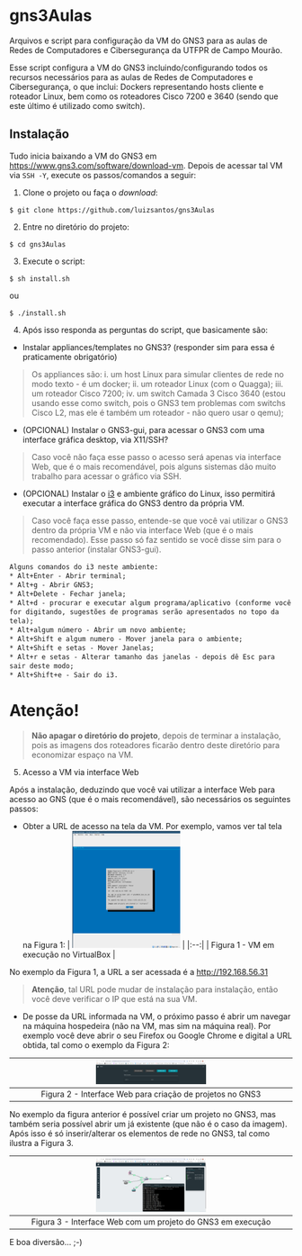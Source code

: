 # gns3Aulas
Arquivos e script para configuração da VM do GNS3 para as aulas de Redes de Computadores e Cibersegurança da UTFPR de Campo Mourão.

Esse script configura a VM do GNS3 incluindo/configurando todos os recursos necessários para as aulas de Redes de Computadores e Cibersegurança, o que inclui: Dockers representando hosts cliente e roteador Linux, bem como os roteadores Cisco 7200 e 3640 (sendo que este último é utilizado como switch).

## Instalação

Tudo inicia baixando a VM do GNS3 em <https://www.gns3.com/software/download-vm>. Depois de acessar tal VM via ``SSH -Y``, execute os passos/comandos a seguir:


1. Clone o projeto ou faça o _download_:

```console
$ git clone https://github.com/luizsantos/gns3Aulas
```

2. Entre no diretório do projeto:

```console
$ cd gns3Aulas
```

3. Execute o script:

```console
$ sh install.sh
```

ou

```console
$ ./install.sh
```

4. Após isso responda as perguntas do script, que basicamente são:

* Instalar appliances/templates no GNS3? (responder sim para essa é praticamente obrigatório)

> Os appliances são:
> i. um host Linux para simular clientes de rede no modo texto - é um docker;
> ii. um roteador Linux (com o Quagga); iii. um roteador Cisco 7200;
> iv. um switch Camada 3 Cisco 3640 (estou usando esse como switch, pois o GNS3 tem problemas com switchs Cisco L2, mas ele é também um roteador - não quero usar o qemu);

* (OPCIONAL) Instalar o GNS3-gui, para acessar o GNS3 com uma interface gráfica desktop, via X11/SSH?

> Caso você não faça esse passo o acesso será apenas via interface Web, que é o mais recomendável, pois alguns sistemas dão muito trabalho para acessar o gráfico via SSH.

* (OPCIONAL) Instalar o [i3](https://i3wm.org/) e ambiente gráfico do Linux, isso permitirá executar a interface gráfica do GNS3 dentro da própria VM.

> Caso você faça esse passo, entende-se que você vai utilizar o GNS3 dentro da própria VM e não via interface Web (que é o mais recomendado). Esse passo só faz sentido se você disse sim para o passo anterior (instalar GNS3-gui).

    Alguns comandos do i3 neste ambiente:
    * Alt+Enter - Abrir terminal;
    * Alt+g - Abrir GNS3;
    * Alt+Delete - Fechar janela;
    * Alt+d - procurar e executar algum programa/aplicativo (conforme você for digitando, sugestões de programas serão apresentados no topo da tela);
    * Alt+algum número - Abrir um novo ambiente;
    * Alt+Shift e algum numero - Mover janela para o ambiente;
    * Alt+Shift e setas - Mover Janelas;
    * Alt+r e setas - Alterar tamanho das janelas - depois dê Esc para sair deste modo;
    * Alt+Shift+e - Sair do i3.

# Atenção!
> __Não apagar o diretório do projeto__, depois de terminar a instalação, pois as imagens dos roteadores ficarão dentro deste diretório para economizar espaço na VM.

5. Acesso a VM via interface Web

Após a instalação, deduzindo que você vai utilizar a interface Web para acesso ao GNS (que é o mais recomendável), são necessários os seguintes passos:

*  Obter a URL de acesso na tela da VM. Por exemplo, vamos ver tal tela na Figura 1:
| <img src="img/vm.png" alt="image" width="40%" height="auto"> |
|:--:|
| Figura 1 - VM em execução no VirtualBox |

No exemplo da Figura 1, a URL a ser acessada é a http://192.168.56.31

> **Atenção**, tal URL pode mudar de instalação para instalação, então você deve verificar o IP que está na sua VM.

* De posse da URL informada na VM, o próximo passo é abrir um navegar na máquina hospedeira (não na VM, mas sim na máquina real). Por exemplo você deve abrir o seu Firefox ou Google Chrome e digital a URL obtida, tal como o exemplo da Figura 2:

| <img src="img/web1.png" alt="image" width="40%" height="auto"> |
|:--:|
| Figura 2 - Interface Web para criação de projetos no GNS3 |

No exemplo da figura anterior é possível criar um projeto no GNS3, mas também seria possível abrir um já existente (que não é o caso da imagem).
Após isso é só inserir/alterar os elementos de rede no GNS3, tal como ilustra a Figura 3.

| <img src="img/web2.png" alt="image" width="40%" height="auto"> |
|:--:|
| Figura 3 - Interface Web com um projeto do GNS3 em execução |

E boa diversão... ;-)
